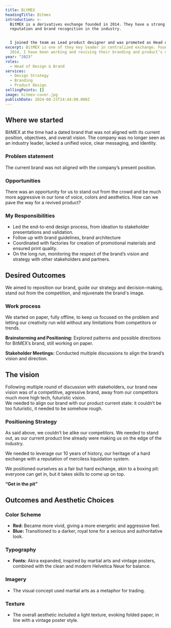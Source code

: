 ```yaml
---
title: BitMEX
headingTitle: Bitmex
introduction: >-
  BitMEX is a derivatives exchange founded in 2014. They have a strong
  reputation and brand recognition in the industry.


  I joined the team as Lead product designer and was promoted as Head of Design and Brand, I worked on their trading terminal, mobile app and showcased here, their brand.
excerpt: BitMEX is one of they key leader in centralized exchange. Founded in
  2014, I have been working and reviving their branding and product’s design.
year: "2023"
roles:
  - Head of Design & Brand
services:
  - Design Strategy
  - Branding
  - Product Design
sellingPoints: []
image: bitmex-cover.jpg
publishDate: 2024-08-23T14:44:00.000Z
---
```

## Where we started

BitMEX at the time had a dated brand that was not aligned with its current position, objectives, and overall vision. The company was no longer seen as an industry leader, lacked a unified voice, clear messaging, and identity.

### Problem statement

The current brand was not aligned with the company’s present position.

### Opportunities

There was an opportunity for us to stand out from the crowd and be much more aggressive in our tone of voice, colors and aesthetics. How can we pave the way for a revived product?

### My Responsibilities

* Led the end-to-end design process, from ideation to stakeholder presentations and validation.
* Follow up with brand guidelines, brand architecture
* Coordinated with factories for creation of promotional materials and ensured print quality.
* On the long run, monitoring the respect of the brand’s vision and strategy with other stakeholders and partners.

## Desired Outcomes

We aimed to reposition our brand, guide our strategy and decision-making, stand out from the competition, and rejuvenate the brand's image.

### Work process

We started on paper, fully offline, to keep us focused on the problem and letting our creativity run wild without any limitations from competitors or trends.

**Brainstorming and Positioning:** Explored patterns and possible directions for BitMEX’s brand, still working on paper.

**Stakeholder Meetings:** Conducted multiple discussions to align the brand’s vision and direction.

## The vision

Following multiple round of discussion with stakeholders, our brand new vision was of a competitive, agressive brand, away from our competitors much more high tech, futuristic vision.\
We needed to align our brand with our product current state: it couldn’t be too futuristic, it needed to be somehow rough.

### Positioning Strategy

As said above, we couldn’t be alike our competitors. We needed to stand out, as our current product line already were making us on the edge of the industry.

We needed to leverage our 10 years of history, our heritage of a hard exchange with a reputation of merciless liquidation system.

We positioned ourselves as a fair but hard exchange, akin to a boxing pit: everyone can get in, but it takes skills to come up on top.

**“Get in the pit”**

## Outcomes and Aesthetic Choices

### Color Scheme

* **Red:** Became more vivid, giving a more energetic and aggressive feel.
* **Blue:** Transitioned to a darker, royal tone for a serious and authoritative look.

### Typography

* **Fonts:** Akira expanded, inspired by martial arts and vintage posters, combined with the clean and modern Helvetica Neue for balance.

### Imagery

* The visual concept used martial arts as a metaphor for trading.

### Texture

* The overall aesthetic included a light texture, evoking folded paper, in line with a vintage poster style.
